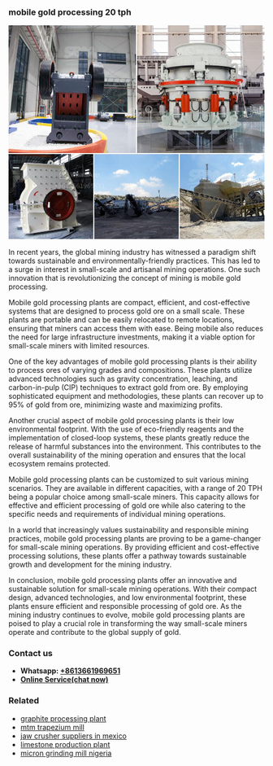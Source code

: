 <h3>mobile gold processing 20 tph</h3><img src='1708587118.jpg' alt=''><p>In recent years, the global mining industry has witnessed a paradigm shift towards sustainable and environmentally-friendly practices. This has led to a surge in interest in small-scale and artisanal mining operations. One such innovation that is revolutionizing the concept of mining is mobile gold processing.</p><p>Mobile gold processing plants are compact, efficient, and cost-effective systems that are designed to process gold ore on a small scale. These plants are portable and can be easily relocated to remote locations, ensuring that miners can access them with ease. Being mobile also reduces the need for large infrastructure investments, making it a viable option for small-scale miners with limited resources.</p><p>One of the key advantages of mobile gold processing plants is their ability to process ores of varying grades and compositions. These plants utilize advanced technologies such as gravity concentration, leaching, and carbon-in-pulp (CIP) techniques to extract gold from ore. By employing sophisticated equipment and methodologies, these plants can recover up to 95% of gold from ore, minimizing waste and maximizing profits.</p><p>Another crucial aspect of mobile gold processing plants is their low environmental footprint. With the use of eco-friendly reagents and the implementation of closed-loop systems, these plants greatly reduce the release of harmful substances into the environment. This contributes to the overall sustainability of the mining operation and ensures that the local ecosystem remains protected.</p><p>Mobile gold processing plants can be customized to suit various mining scenarios. They are available in different capacities, with a range of 20 TPH being a popular choice among small-scale miners. This capacity allows for effective and efficient processing of gold ore while also catering to the specific needs and requirements of individual mining operations.</p><p>In a world that increasingly values sustainability and responsible mining practices, mobile gold processing plants are proving to be a game-changer for small-scale mining operations. By providing efficient and cost-effective processing solutions, these plants offer a pathway towards sustainable growth and development for the mining industry.</p><p>In conclusion, mobile gold processing plants offer an innovative and sustainable solution for small-scale mining operations. With their compact design, advanced technologies, and low environmental footprint, these plants ensure efficient and responsible processing of gold ore. As the mining industry continues to evolve, mobile gold processing plants are poised to play a crucial role in transforming the way small-scale miners operate and contribute to the global supply of gold.</p><h3>Contact us</h3><ul><li><strong>Whatsapp:&nbsp;<a href="https://wa.me/8613661969651">+8613661969651</a></strong></li><li><a href="https://swt.shibang-china.com/?git&amp;zhl&amp;mobile gold processing 20 tph"><strong>Online Service(chat now)</strong></a></li></ul><h3>Related</h3><ul><li><a href='graphite processing plant.md'>graphite processing plant</a></li><li><a href='mtm trapezium mill.md'>mtm trapezium mill</a></li><li><a href='jaw crusher suppliers in mexico.md'>jaw crusher suppliers in mexico</a></li><li><a href='limestone production plant.md'>limestone production plant</a></li><li><a href='micron grinding mill nigeria.md'>micron grinding mill nigeria</a></li></ul>